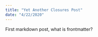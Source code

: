 ```yaml
---
title: "Yet Another Closures Post"
date: "4/22/2020"
---
```


First markdown post, what is frontmatter?
